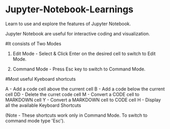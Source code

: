 # Jupyter-Notebook-Learnings

Learn to use and explore the features of Jupyter Notebook.

Jupyter Notebook are useful for interactive coding and visualization.

#It consists of Two Modes

1. Edit Mode    - Select & Click Enter on the desired cell to switch to Edit Mode.

2. Command Mode - Press Esc key to switch to Command Mode.


#Most useful Kyeboard shortcuts 

A  - Add a code cell above the current cell
B  - Add a code below the current cell
DD - Delete the curret code cell
M  - Convert a CODE cell to MARKDOWN cell
Y  - Convert a MARKDOWN cell to CODE cell
H  - Display all the available Keyboard Shortcuts

(Note - These shortcuts work only in Command Mode. To switch to command mode type 'Esc').
